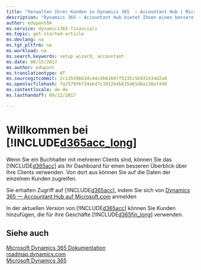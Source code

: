 ```yaml
---
title: "Verwalten Ihrer Kunden in Dynamics 365  — Accountant Hub | Microsoft Docs"
description: "Dynamics 365 — Accountant Hub bietet Ihnen einen bessere Überblick über Ihre Kunden, sodass Sie ganz einfach zwischen Kunden wechseln können."
author: edupont04
ms.service: dynamics365-financials
ms.topic: get-started-article
ms.devlang: na
ms.tgt_pltfrm: na
ms.workload: na
ms.search.keywords: setup wizard, accountant
ms.date: 08/15/2017
ms.author: edupont
ms.translationtype: HT
ms.sourcegitcommit: 2c13559bb3dc44cdb61697f5135c5b931e34d2a8
ms.openlocfilehash: 7a2579f6f34ebd7c3912b4b635d65dba130af440
ms.contentlocale: de-de
ms.lasthandoff: 09/22/2017

---
```

# <a name="welcome-to-included365acclongincludesd365acclongmdmd"></a>Willkommen bei [!INCLUDE[d365acc_long](includes/d365acc_long_md.md)]
Wenn Sie ein Buchhalter mit mehreren Clients sind, können Sie das [!INCLUDE[d365acc](includes/d365acc_md.md)] als Ihr Dashboard für einen besseren Überblick über Ihre Clients verwenden. Von dort aus können Sie auf die Daten der einzelnen Kunden zugreifen.  

Sie erhalten Zugriff auf [!INCLUDE[d365acc](includes/d365acc_md.md)], indem Sie sich von [Dynamics 365 — Accountant Hub auf Microsoft.com](https://www.microsoft.com/en-us/dynamics365/financial-insights-for-accountants) anmelden

In der aktuellen Version von [!INCLUDE[d365acc](includes/d365acc_md.md)] können Sie Kunden hinzufügen, die für ihre Geschäfte [!INCLUDE[d365fin_long](includes/d365fin_long_md.md)] verwenden.

## <a name="see-also"></a>Siehe auch
[Microsoft Dynamics 365 Dokumentation](https://docs.microsoft.com/en-us/dynamics365/#pivot=solutions&panel=solutions_financials)  
[roadmap.dynamics.com](https://roadmap.dynamics.com/#edition=1#application=a56e2c12-2a92-e611-80dc-c4346bac0910#status=3a708a86-ae97-e611-80df-c4346baceb68)  
[Microsoft Dynamics 365](https://go.microsoft.com/fwlink/?linkid=828707)  

